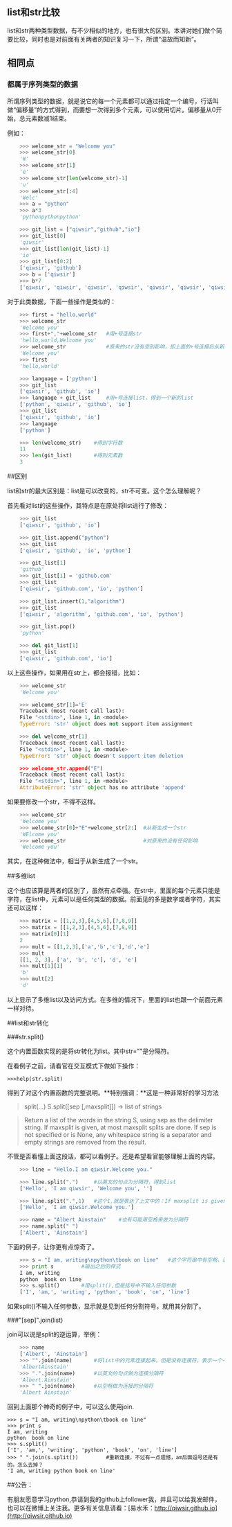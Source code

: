 ## list和str比较

list和str两种类型数据，有不少相似的地方，也有很大的区别。本讲对她们做个简要比较，同时也是对前面有关两者的知识复习一下，所谓“温故而知新”。

## 相同点

### 都属于序列类型的数据

所谓序列类型的数据，就是说它的每一个元素都可以通过指定一个编号，行话叫做“偏移量”的方式得到，而要想一次得到多个元素，可以使用切片。偏移量从0开始，总元素数减1结束。

例如：
```python
    >>> welcome_str = "Welcome you"
    >>> welcome_str[0]
    'W'
    >>> welcome_str[1]
    'e'
    >>> welcome_str[len(welcome_str)-1]
    'u'
    >>> welcome_str[:4]
    'Welc'
    >>> a = "python"
    >>> a*3
    'pythonpythonpython'

    >>> git_list = ["qiwsir","github","io"]
    >>> git_list[0]
    'qiwsir'
    >>> git_list[len(git_list)-1]
    'io'
    >>> git_list[0:2]
    ['qiwsir', 'github']
    >>> b = ['qiwsir']
    >>> b*7
    ['qiwsir', 'qiwsir', 'qiwsir', 'qiwsir', 'qiwsir', 'qiwsir', 'qiwsir']
```
对于此类数据，下面一些操作是类似的：
```python
    >>> first = "hello,world"
    >>> welcome_str
    'Welcome you'
    >>> first+","+welcome_str   #用+号连接str
    'hello,world,Welcome you'
    >>> welcome_str             #原来的str没有受到影响，即上面的+号连接后从新生成了一个字符串
    'Welcome you'
    >>> first
    'hello,world'

    >>> language = ['python']
    >>> git_list
    ['qiwsir', 'github', 'io']
    >>> language + git_list     #用+号连接list，得到一个新的list
    ['python', 'qiwsir', 'github', 'io']
    >>> git_list
    ['qiwsir', 'github', 'io']
    >>> language
    ['python']

    >>> len(welcome_str)    #得到字符数
    11
    >>> len(git_list)       #得到元素数
    3
```
##区别

list和str的最大区别是：list是可以改变的，str不可变。这个怎么理解呢？

首先看对list的这些操作，其特点是在原处将list进行了修改：
```python
    >>> git_list
    ['qiwsir', 'github', 'io']

    >>> git_list.append("python")
    >>> git_list
    ['qiwsir', 'github', 'io', 'python']

    >>> git_list[1]
    'github'
    >>> git_list[1] = 'github.com'
    >>> git_list
    ['qiwsir', 'github.com', 'io', 'python']

    >>> git_list.insert(1,"algorithm")
    >>> git_list
    ['qiwsir', 'algorithm', 'github.com', 'io', 'python']

    >>> git_list.pop()
    'python'

    >>> del git_list[1]
    >>> git_list
    ['qiwsir', 'github.com', 'io']
```
以上这些操作，如果用在str上，都会报错，比如：
```python
    >>> welcome_str
    'Welcome you'

    >>> welcome_str[1]='E'
    Traceback (most recent call last):
    File "<stdin>", line 1, in <module>
    TypeError: 'str' object does not support item assignment

    >>> del welcome_str[1]
    Traceback (most recent call last):
    File "<stdin>", line 1, in <module>
    TypeError: 'str' object doesn't support item deletion

    >>> welcome_str.append("E")
    Traceback (most recent call last):
    File "<stdin>", line 1, in <module>
    AttributeError: 'str' object has no attribute 'append'
```
如果要修改一个str，不得不这样。
```python
    >>> welcome_str
    'Welcome you'
    >>> welcome_str[0]+"E"+welcome_str[2:]  #从新生成一个str
    'WElcome you'
    >>> welcome_str                         #对原来的没有任何影响
    'Welcome you'
```
其实，在这种做法中，相当于从新生成了一个str。

##多维list

这个也应该算是两者的区别了，虽然有点牵强。在str中，里面的每个元素只能是字符，在list中，元素可以是任何类型的数据。前面见的多是数字或者字符，其实还可以这样：
```python
    >>> matrix = [[1,2,3],[4,5,6],[7,8,9]]
    >>> matrix = [[1,2,3],[4,5,6],[7,8,9]]
    >>> matrix[0][1]
    2
    >>> mult = [[1,2,3],['a','b','c'],'d','e']
    >>> mult
    [[1, 2, 3], ['a', 'b', 'c'], 'd', 'e']
    >>> mult[1][1]
    'b'
    >>> mult[2]
    'd'
```
以上显示了多维list以及访问方式。在多维的情况下，里面的list也跟一个前面元素一样对待。

##list和str转化

###str.split()

这个内置函数实现的是将str转化为list。其中str=""是分隔符。

在看例子之前，请看官在交互模式下做如下操作：

    >>>help(str.split)

得到了对这个内置函数的完整说明。**特别强调：**这是一种非常好的学习方法

>split(...)
>S.split([sep [,maxsplit]]) -> list of strings

>Return a list of the words in the string S, using sep as the delimiter string.  If maxsplit is given, at most maxsplit splits are done. If sep is not specified or is None, any whitespace string is a separator and empty strings are removed from the result.

不管是否看懂上面这段话，都可以看例子。还是希望看官能够理解上面的内容。
```python
    >>> line = "Hello.I am qiwsir.Welcome you."

    >>> line.split(".")     #以英文的句点为分隔符，得到list
    ['Hello', 'I am qiwsir', 'Welcome you', '']

    >>> line.split(".",1)   #这个1,就是表达了上文中的：If maxsplit is given, at most maxsplit splits are done.
    ['Hello', 'I am qiwsir.Welcome you.']

    >>> name = "Albert Ainstain"    #也有可能用空格来做为分隔符
    >>> name.split(" ")
    ['Albert', 'Ainstain']
```
下面的例子，让你更有点惊奇了。
```python
    >>> s = "I am, writing\npython\tbook on line"   #这个字符串中有空格，逗号，换行\n，tab缩进\t 符号
    >>> print s         #输出之后的样式
    I am, writing
    python  book on line
    >>> s.split()       #用split(),但是括号中不输入任何参数
    ['I', 'am,', 'writing', 'python', 'book', 'on', 'line']
```
如果split()不输入任何参数，显示就是见到任何分割符号，就用其分割了。

###"[sep]".join(list)

join可以说是split的逆运算，举例：
```python
    >>> name
    ['Albert', 'Ainstain']
    >>> "".join(name)       #将list中的元素连接起来，但是没有连接符，表示一个一个紧邻着
    'AlbertAinstain'
    >>> ".".join(name)      #以英文的句点做为连接分隔符
    'Albert.Ainstain'
    >>> " ".join(name)      #以空格做为连接的分隔符
    'Albert Ainstain'
```
回到上面那个神奇的例子中，可以这么使用join.

    >>> s = "I am, writing\npython\tbook on line"
    >>> print s
    I am, writing
    python  book on line
    >>> s.split()
    ['I', 'am,', 'writing', 'python', 'book', 'on', 'line']
    >>> " ".join(s.split())         #重新连接，不过有一点遗憾，am后面逗号还是有的。怎么去掉？
    'I am, writing python book on line'


##公告：

有朋友愿意学习python,恭请到我的github上follower我，并且可以给我发邮件，也可以在微博上关注我。更多有关信息请看：[易水禾：http://qiwsir.github.io](http://qiwsir.github.io)
